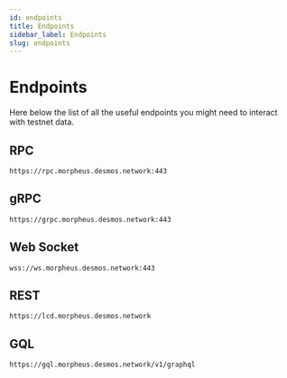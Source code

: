 ```yaml
---
id: endpoints
title: Endpoints
sidebar_label: Endpoints
slug: endpoints
---
```


# Endpoints
Here below the list of all the useful endpoints you might need to interact with testnet data.

## RPC
`https://rpc.morpheus.desmos.network:443`

## gRPC

`https://grpc.morpheus.desmos.network:443`

## Web Socket

`wss://ws.morpheus.desmos.network:443`

## REST

`https://lcd.morpheus.desmos.network`

## GQL

`https://gql.morpheus.desmos.network/v1/graphql`